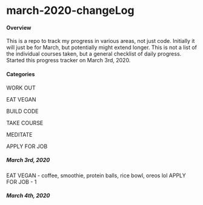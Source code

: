 # march-2020-changeLog

#### Overview

This is a repo to track my progress in various areas, not just code. Initially it will just be for March, but potentially might extend longer. This is not a list of the individual courses taken, but a general checklist of daily progress. Started this progress tracker on March 3rd, 2020.

#### Categories

WORK OUT

EAT VEGAN

BUILD CODE

TAKE COURSE

MEDITATE

APPLY FOR JOB

##### March 3rd, 2020
EAT VEGAN - coffee, smoothie, protein balls, rice bowl, oreos lol
APPLY FOR JOB - 1

##### March 4th, 2020
